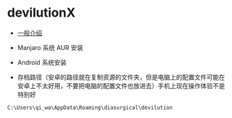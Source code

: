 # devilutionX

* [一般介绍](./devilutionX/GeneralIntroduction.md)

* Manjaro 系统 AUR 安装
* Android 系统安装
* 存档路径（安卓的路径就在复制资源的文件夹，但是电脑上的配置文件可能在安卓上不太好用，不要把电脑的配置文件也放进去）手机上现在操作体验不是特别好

```text
C:\Users\qi_wa\AppData\Roaming\diasurgical\devilution
```
